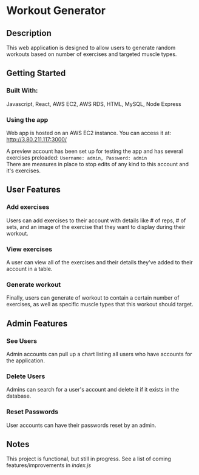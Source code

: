 # Workout Generator

## Description
This web application is designed to allow users to generate random workouts based on number of exercises and targeted muscle types.

## Getting Started

### Built With:
Javascript, React, AWS EC2, AWS RDS, HTML, MySQL, Node Express

### Using the app
Web app is hosted on an AWS EC2 instance. You can access it at: http://3.80.211.117:3000/ 
  
A preview account has been set up for testing the app and has several exercises preloaded: `Username: admin, Password: admin`  
There are measures in place to stop edits of any kind to this account and it's exercises.

## User Features
### Add exercises
Users can add exercises to their account with details like # of reps, # of sets, and an image of the exercise that they want to display during their workout.
### View exercises
A user can view all of the exercises and their details they've added to their account in a table.
### Generate workout
Finally, users can generate of workout to contain a certain 
number of exercises, as well as specific muscle types that this workout should target.

## Admin Features
### See Users
Admin accounts can pull up a chart listing all users who have accounts for the application.
### Delete Users
Admins can search for a user's account and delete it if it exists in the database.
### Reset Passwords
User accounts can have their passwords reset by an admin.

## Notes
This project is functional, but still in progress. See a list of coming features/improvements in *index.js*

